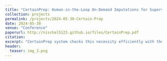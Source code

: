 ```yaml
---
title: "CertainPrep: Human-in-the-Loop On-Demand Imputations for Supervised Learning Data Prep"
collection: projects
permalink: /projects/2024-05-30-Certain-Prep
date: 2024-05-30
venue: "Conference"
paperurl: http://nischal5123.github.io/files/CertainPrep.pdf
citation: 
excerpt: "CertainPrep system checks this necessity efficiently with theoretical guarantees and returns accurate models in cases where imputation is unnecessary. This human-in-the-loop approach optimizes data preparation workflows."
header:
  teaser: img_3.png
---
```

